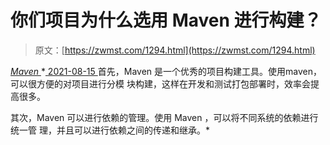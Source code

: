 <!--yml
category: 未分类
date: 0001-01-01 00:00:00
-->

# 你们项目为什么选用 Maven 进行构建？

> 原文：[https://zwmst.com/1294.html](https://zwmst.com/1294.html)

   [ *Maven* ](https://zwmst.com/maven)*[ <time datetime="2021-08-15T10:58:29+08:00"> 2021-08-15 </time> ](https://zwmst.com/1294.html)  首先，Maven 是一个优秀的项目构建工具。使用maven，可以很方便的对项目进行分模 块构建，这样在开发和测试打包部署时，效率会提高很多。

其次，Maven 可以进行依赖的管理。使用 Maven ，可以将不同系统的依赖进行统一管 理，并且可以进行依赖之间的传递和继承。*